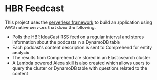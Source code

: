 # HBR Feedcast

This project uses the [serverless framework](https://serverless.com) to build an application using AWS native services that does the following:

- Polls the HBR IdeaCast RSS feed on a regular interval and stores information about the podcasts in a DynamoDB table
- Each podcast's content description is sent to Comprehend for entity analysis
- The results from Comprehend are stored in an Elasticsearch cluster
- A Lambda powered Alexa skill is also created which allows users to query the cluster or DynamoDB table with questions related to the content